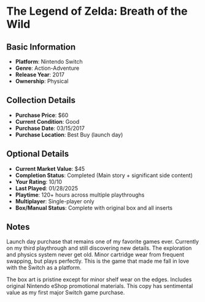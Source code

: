 # The Legend of Zelda: Breath of the Wild

## Basic Information
- **Platform**: Nintendo Switch
- **Genre**: Action-Adventure
- **Release Year**: 2017
- **Ownership**: Physical

## Collection Details
- **Purchase Price**: $60
- **Current Condition**: Good
- **Purchase Date**: 03/15/2017
- **Purchase Location**: Best Buy (launch day)

## Optional Details
- **Current Market Value**: $45
- **Completion Status**: Completed (Main story + significant side content)
- **Your Rating**: 10/10
- **Last Played**: 01/28/2025
- **Playtime**: 120+ hours across multiple playthroughs
- **Multiplayer**: Single-player only
- **Box/Manual Status**: Complete with original box and all inserts

## Notes
Launch day purchase that remains one of my favorite games ever. Currently on my third playthrough and still discovering new details. The exploration and physics system never get old. Minor cartridge wear from frequent swapping, but plays perfectly. This is the game that made me fall in love with the Switch as a platform.

The box art is pristine except for minor shelf wear on the edges. Includes original Nintendo eShop promotional materials. This copy has sentimental value as my first major Switch game purchase.